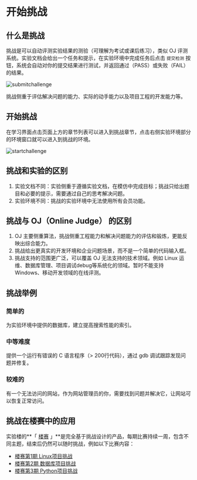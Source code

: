 # 开始挑战

## 什么是挑战

挑战是可以自动评测实验结果的测验（可理解为考试或课后练习），类似 OJ 评测系统。实验文档会给出一个任务和提示，在实验环境中完成任务后点击 `提交检测` 按钮，系统会自动对你的提交结果进行测试，并返回通过（PASS）或失败（FAIL）的结果。

![submitchallenge](https://doc.shiyanlou.com/shiyanlou-docs/images/submitchallenge.png)

挑战侧重于评估解决问题的能力、实际的动手能力以及项目工程的开发能力等。

## 开始挑战

在学习界面点击页面上方的章节列表可以进入到挑战章节，点击右侧实验环境部分的环境窗口就可以进入到挑战的环境。

![startchallenge](https://doc.shiyanlou.com/shiyanlou-docs/images/startchallenge.png)

## 挑战和实验的区别

1. 实验文档不同：实验侧重于遵循实验文档，在模仿中完成目标；挑战只给出题目和必要的提示，需要通过自己的思考解决问题。
2. 实验环境不同：挑战的实验环境中无法使用所有会员功能。

## 挑战与 OJ（Online Judge） 的区别

1. OJ 主要侧重算法，挑战侧重工程能力和解决问题能力的评估和锻炼，更能反映出综合能力。
2. 挑战给出更真实的开发环境和企业问题场景，而不是一个简单的代码输入框。
3. 挑战支持的范围更广泛，可以覆盖 OJ 无法支持的技术领域。例如 Linux 运维、数据库管理、项目调试debug等系统化的领域。暂时不能支持 Windows、移动开发领域的在线评测。

## 挑战举例

### 简单的

为实验环境中提供的数据库，建立提高搜索性能的索引。

### 中等难度

提供一个运行有错误的 C 语言程序（> 200行代码），通过 gdb 调试跟踪发现问题并修复。

### 较难的

有一个无法访问的网站，作为网站管理员的你，需要找到问题并解决它，让网站可以恢复正常访问。

## 挑战在楼赛中的应用


实验楼的**「 [楼赛](https://www.shiyanlou.com/contests/) 」**是完全基于挑战设计的产品，每期比赛持续一周，包含不同主题，结束后仍然可以随时挑战，例如以下比赛内容：

+ [楼赛第1期 Linux项目挑战](https://www.shiyanlou.com/contests/lou1/challenges)
+ [楼赛第2期 数据库项目挑战](https://www.shiyanlou.com/contests/lou2/challenges)
+ [楼赛第3期 Python项目挑战](https://www.shiyanlou.com/contests/lou3/challenges)

